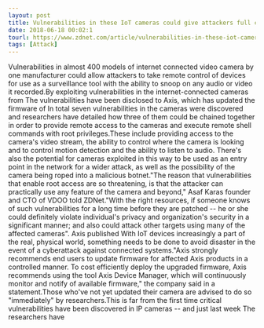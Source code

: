 ```yaml
---
layout: post
title: Vulnerabilities in these IoT cameras could give attackers full control, warn researchers
date: 2018-06-18 00:02:1
tourl: https://www.zdnet.com/article/vulnerabilities-in-these-iot-cameras-could-give-attackers-full-control-warn-researchers/
tags: [Attack]
---
```

Vulnerabilities in almost 400 models of internet connected video camera by one manufacturer could allow attackers to take remote control of devices for use as a surveillance tool with the ability to snoop on any audio or video it recorded.By exploiting vulnerabilities in the internet-connected cameras from The vulnerabilities have been disclosed to Axis, which has updated the firmware of In total seven vulnerabilities in the cameras were discovered and researchers have detailed how three of them could be chained together in order to provide remote access to the cameras and execute remote shell commands with root privileges.These include providing access to the camera's video stream, the ability to control where the camera is looking and to control motion detection and the ability to listen to audio. There's also the potential for cameras exploited in this way to be used as an entry point in the network for a wider attack, as well as the possibility of the camera being roped into a malicious botnet."The reason that vulnerabilities that enable root access are so threatening, is that the attacker can practically use any feature of the camera and beyond," Asaf Karas founder and CTO of VDOO told ZDNet."With the right resources, if someone knows of such vulnerabilities for a long time before they are patched -- he or she could definitely violate individual's privacy and organization's security in a significant manner; and also could attack other targets using many of the affected cameras". Axis published With IoT devices increasingly a part of the real, physical world, something needs to be done to avoid disaster in the event of a cyberattack against connected systems."Axis strongly recommends end users to update firmware for affected Axis products in a controlled manner. To cost efficiently deploy the upgraded firmware, Axis recommends using the tool Axis Device Manager, which will continuously monitor and notify of available firmware," the company said in a statement.Those who've not yet updated their camera are advised to do so "immediately" by researchers.This is far from the first time critical vulnerabilities have been discovered in IP cameras -- and just last week The researchers have 